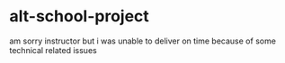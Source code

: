 # alt-school-project
am sorry instructor but i was unable to deliver on time because of some technical related issues
